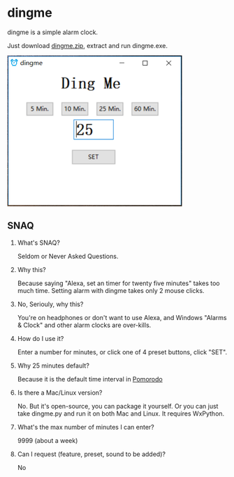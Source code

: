 # dingme

dingme is a simple alarm clock.

Just download [dingme.zip](https://github.com/wensheng/dingme/releases/download/v1.0/dingme.zip), extract and run dingme.exe.

<img src="imgs/screenshot.png" width=400 />


## SNAQ

1. What's SNAQ?

   Seldom or Never Asked Questions.

2. Why this?

   Because saying "Alexa, set an timer for twenty five minutes" takes too much time.  Setting alarm with dingme takes only 2 mouse clicks.

3. No, Seriouly, why this?

   You're on headphones or don't want to use Alexa, and Windows "Alarms & Clock"  and other alarm clocks are over-kills.

4. How do I use it?

   Enter a number for minutes, or click one of 4 preset buttons, click "SET".

5. Why 25 minutes default?

   Because it is the default time interval in [Pomorodo](https://en.wikipedia.org/wiki/Pomodoro_Technique)

6. Is there a Mac/Linux version?

   No.  But it's open-source,  you can package it yourself.  Or you can just take dingme.py and run it on both Mac and Linux.  It requires WxPython.

7. What's the max number of minutes I can enter?

   9999 (about a week)

8. Can I request (feature, preset, sound to be added)?

   No


